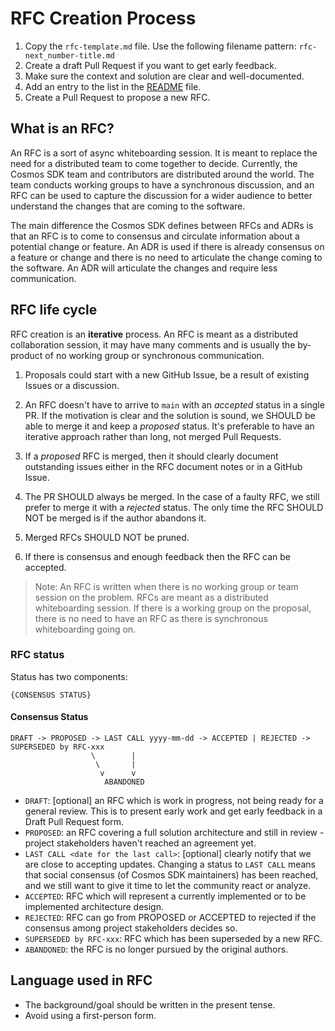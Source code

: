 # RFC Creation Process

1. Copy the `rfc-template.md` file. Use the following filename pattern: `rfc-next_number-title.md`
2. Create a draft Pull Request if you want to get early feedback.
3. Make sure the context and solution are clear and well-documented.
4. Add an entry to the list in the [README](./README.md) file.
5. Create a Pull Request to propose a new RFC.

## What is an RFC?

An RFC is a sort of async whiteboarding session. It is meant to replace the need for a distributed team to come together to decide. Currently, the Cosmos SDK team and contributors are distributed around the world. The team conducts working groups to have a synchronous discussion, and an RFC can be used to capture the discussion for a wider audience to better understand the changes that are coming to the software.

The main difference the Cosmos SDK defines between RFCs and ADRs is that an RFC is to come to consensus and circulate information about a potential change or feature. An ADR is used if there is already consensus on a feature or change and there is no need to articulate the change coming to the software. An ADR will articulate the changes and require less communication.

## RFC life cycle

RFC creation is an **iterative** process. An RFC is meant as a distributed collaboration session, it may have many comments and is usually the by-product of no working group or synchronous communication.

1. Proposals could start with a new GitHub Issue, be a result of existing Issues or a discussion.

2. An RFC doesn't have to arrive to `main` with an _accepted_ status in a single PR. If the motivation is clear and the solution is sound, we SHOULD be able to merge it and keep a _proposed_ status. It's preferable to have an iterative approach rather than long, not merged Pull Requests.

3. If a _proposed_ RFC is merged, then it should clearly document outstanding issues either in the RFC document notes or in a GitHub Issue.

4. The PR SHOULD always be merged. In the case of a faulty RFC, we still prefer to merge it with a _rejected_ status. The only time the RFC SHOULD NOT be merged is if the author abandons it.

5. Merged RFCs SHOULD NOT be pruned.

6. If there is consensus and enough feedback then the RFC can be accepted.

> Note: An RFC is written when there is no working group or team session on the problem. RFCs are meant as a distributed whiteboarding session. If there is a working group on the proposal, there is no need to have an RFC as there is synchronous whiteboarding going on.

### RFC status

Status has two components:

```text
{CONSENSUS STATUS}
```

#### Consensus Status

```text
DRAFT -> PROPOSED -> LAST CALL yyyy-mm-dd -> ACCEPTED | REJECTED -> SUPERSEDED by RFC-xxx
                  \        |
                   \       |
                    v      v
                     ABANDONED
```

* `DRAFT`: [optional] an RFC which is work in progress, not being ready for a general review. This is to present early work and get early feedback in a Draft Pull Request form.
* `PROPOSED`: an RFC covering a full solution architecture and still in review - project stakeholders haven't reached an agreement yet.
* `LAST CALL <date for the last call>`: [optional] clearly notify that we are close to accepting updates. Changing a status to `LAST CALL` means that social consensus (of Cosmos SDK maintainers) has been reached, and we still want to give it time to let the community react or analyze.
* `ACCEPTED`: RFC which will represent a currently implemented or to be implemented architecture design.
* `REJECTED`: RFC can go from PROPOSED or ACCEPTED to rejected if the consensus among project stakeholders decides so.
* `SUPERSEDED by RFC-xxx`: RFC which has been superseded by a new RFC.
* `ABANDONED`: the RFC is no longer pursued by the original authors.

## Language used in RFC

* The background/goal should be written in the present tense.
* Avoid using a first-person form.
